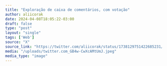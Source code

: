 ```yaml
---
title: "Exploração de caixa de comentários, com votação"
author: aliicorak
date: 2024-04-08T18:05:22-03:00
draft: false
type: "post"
layout: "single"
tags: ['Web']
source: "X"
source_link: "https://twitter.com/aliicorak/status/1738129751422685231/photo/2"
media: "/uploads/twitter.com_GB4w-CwXcAMtUmJ.jpeg"
media_type: "image"
---
```


